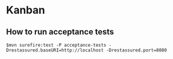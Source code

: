 Kanban
======

How to run acceptance tests
---------------------------

```
$mvn surefire:test -P acceptance-tests -Drestassured.baseURI=http://localhost -Drestassured.port=8080
```
